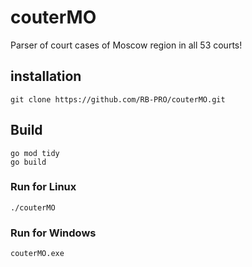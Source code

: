 # couterMO
Parser of court cases of Moscow region in all 53 courts!

## installation
```golang
git clone https://github.com/RB-PRO/couterMO.git
```

## Build
```golang
go mod tidy
go build
```

### Run for Linux
```golang
./couterMO
```

### Run for Windows
```golang
couterMO.exe
```
